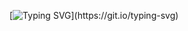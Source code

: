 [![Typing SVG](http://readme-typing-svg.herokuapp.com?font=Comfortaa&size=25&pause=1000&color=F4FF0D&background=0B20F7&center=true&vCenter=true&width=435&lines=Welcome+to+my+GitHub!)](https://git.io/typing-svg)
